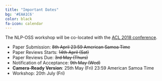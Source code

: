 ```yaml
---
title: "Important Dates"
bg: '#EAA1C6'
color: black
fa-icon: calendar
---
```


The NLP-OSS workshop will be co-located with the [ACL 2018 conference](http://acl2018.org/).

- Paper Submission: <!--<s>25th March (Sun)</s>--> <s>8th April 23:59 American Samoa Time</s>
- Paper Reviews Starts: <s>14th April (Sat)</s>
- Paper Reviews Due: <s>3rd May (Thurs)</s>
- Notification of Acceptance: <!--<s>29th April</s>--> <s>9th May (Wed)</s>
- **Camera-Ready Version**: <!--<s>13th May</s>--> 25th May (Fri) 23:59 American Samoa Time
- Workshop: 20th July  (Fri)
